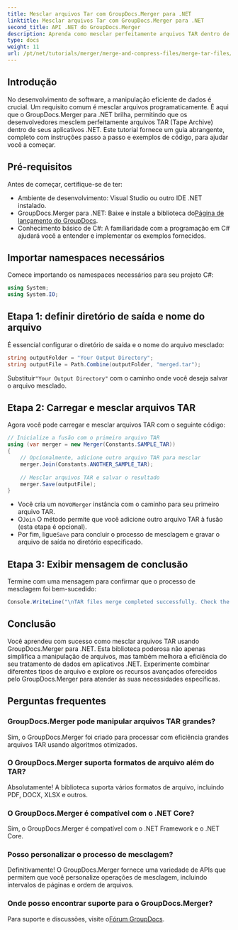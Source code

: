 ```yaml
---
title: Mesclar arquivos Tar com GroupDocs.Merger para .NET
linktitle: Mesclar arquivos Tar com GroupDocs.Merger para .NET
second_title: API .NET do GroupDocs.Merger
description: Aprenda como mesclar perfeitamente arquivos TAR dentro de seus aplicativos .NET usando GroupDocs.Merger. Este tutorial fornece uma abordagem abrangente, passo a passo, completa com exemplo de código.
type: docs
weight: 11
url: /pt/net/tutorials/merger/merge-and-compress-files/merge-tar-files/
---
```

## Introdução

No desenvolvimento de software, a manipulação eficiente de dados é crucial. Um requisito comum é mesclar arquivos programaticamente. É aqui que o GroupDocs.Merger para .NET brilha, permitindo que os desenvolvedores mesclem perfeitamente arquivos TAR (Tape Archive) dentro de seus aplicativos .NET. Este tutorial fornece um guia abrangente, completo com instruções passo a passo e exemplos de código, para ajudar você a começar.

## Pré-requisitos

Antes de começar, certifique-se de ter:

- Ambiente de desenvolvimento: Visual Studio ou outro IDE .NET instalado.
-  GroupDocs.Merger para .NET: Baixe e instale a biblioteca do[Página de lançamento do GroupDocs](https://releases.groupdocs.com/merger/net/).
- Conhecimento básico de C#: A familiaridade com a programação em C# ajudará você a entender e implementar os exemplos fornecidos.

## Importar namespaces necessários

Comece importando os namespaces necessários para seu projeto C#:

```csharp
using System;
using System.IO;
```

## Etapa 1: definir diretório de saída e nome do arquivo

É essencial configurar o diretório de saída e o nome do arquivo mesclado:

```csharp
string outputFolder = "Your Output Directory";
string outputFile = Path.Combine(outputFolder, "merged.tar");
```

 Substituir`"Your Output Directory"` com o caminho onde você deseja salvar o arquivo mesclado.

## Etapa 2: Carregar e mesclar arquivos TAR

Agora você pode carregar e mesclar arquivos TAR com o seguinte código:

```csharp
// Inicialize a fusão com o primeiro arquivo TAR
using (var merger = new Merger(Constants.SAMPLE_TAR))
{
    // Opcionalmente, adicione outro arquivo TAR para mesclar
    merger.Join(Constants.ANOTHER_SAMPLE_TAR);
    
    // Mesclar arquivos TAR e salvar o resultado
    merger.Save(outputFile);
}
```

-  Você cria um novo`Merger` instância com o caminho para seu primeiro arquivo TAR.
-  O`Join` O método permite que você adicione outro arquivo TAR à fusão (esta etapa é opcional).
-  Por fim, ligue`Save` para concluir o processo de mesclagem e gravar o arquivo de saída no diretório especificado.

## Etapa 3: Exibir mensagem de conclusão

Termine com uma mensagem para confirmar que o processo de mesclagem foi bem-sucedido:

```csharp
Console.WriteLine("\nTAR files merge completed successfully. Check the output in {0}", outputFolder);
```

## Conclusão

Você aprendeu com sucesso como mesclar arquivos TAR usando GroupDocs.Merger para .NET. Esta biblioteca poderosa não apenas simplifica a manipulação de arquivos, mas também melhora a eficiência do seu tratamento de dados em aplicativos .NET. Experimente combinar diferentes tipos de arquivo e explore os recursos avançados oferecidos pelo GroupDocs.Merger para atender às suas necessidades específicas.

## Perguntas frequentes

### GroupDocs.Merger pode manipular arquivos TAR grandes?
Sim, o GroupDocs.Merger foi criado para processar com eficiência grandes arquivos TAR usando algoritmos otimizados.

### O GroupDocs.Merger suporta formatos de arquivo além do TAR?
Absolutamente! A biblioteca suporta vários formatos de arquivo, incluindo PDF, DOCX, XLSX e outros.

### O GroupDocs.Merger é compatível com o .NET Core?
Sim, o GroupDocs.Merger é compatível com o .NET Framework e o .NET Core.

### Posso personalizar o processo de mesclagem?
Definitivamente! O GroupDocs.Merger fornece uma variedade de APIs que permitem que você personalize operações de mesclagem, incluindo intervalos de páginas e ordem de arquivos.

### Onde posso encontrar suporte para o GroupDocs.Merger?
 Para suporte e discussões, visite o[Fórum GroupDocs](https://forum.groupdocs.com/c/merger/32).